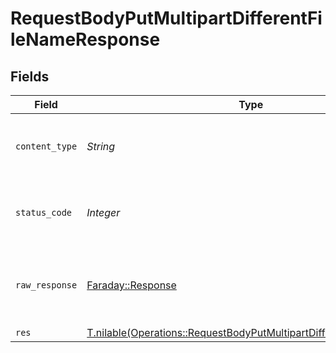 # RequestBodyPutMultipartDifferentFileNameResponse


## Fields

| Field                                                                                                                                        | Type                                                                                                                                         | Required                                                                                                                                     | Description                                                                                                                                  |
| -------------------------------------------------------------------------------------------------------------------------------------------- | -------------------------------------------------------------------------------------------------------------------------------------------- | -------------------------------------------------------------------------------------------------------------------------------------------- | -------------------------------------------------------------------------------------------------------------------------------------------- |
| `content_type`                                                                                                                               | *String*                                                                                                                                     | :heavy_check_mark:                                                                                                                           | HTTP response content type for this operation                                                                                                |
| `status_code`                                                                                                                                | *Integer*                                                                                                                                    | :heavy_check_mark:                                                                                                                           | HTTP response status code for this operation                                                                                                 |
| `raw_response`                                                                                                                               | [Faraday::Response](https://www.rubydoc.info/gems/faraday/Faraday/Response)                                                                  | :heavy_check_mark:                                                                                                                           | Raw HTTP response; suitable for custom response parsing                                                                                      |
| `res`                                                                                                                                        | [T.nilable(Operations::RequestBodyPutMultipartDifferentFileNameRes)](../../models/operations/requestbodyputmultipartdifferentfilenameres.md) | :heavy_minus_sign:                                                                                                                           | OK                                                                                                                                           |